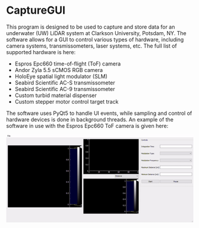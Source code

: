 # CaptureGUI

This program is designed to be used to capture and store data for an underwater (UW) LiDAR system at Clarkson University, Potsdam, NY. The software allows for a GUI to control various types of hardware, including camera systems, transmissometers, laser systems, etc. The full list of supported hardware is here:  
 
- Espros Epc660 time-of-flight (ToF) camera
- Andor Zyla 5.5 sCMOS RGB camera
- HoloEye spatial light modulator (SLM)
- Seabird Scientific AC-S transmissometer
- Seabird Scientific AC-9 transmissometer
- Custom turbid material dispenser
- Custom stepper motor control target track

The software uses PyQt5 to handle UI events, while sampling and control of hardware devices is done in background threads. An example of the software in use with the Espros Epc660 ToF camera is given here:  

![gui](gui_gif.gif)